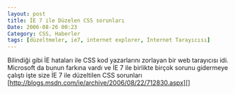 ```yaml
---
layout: post
title: İE 7 ile Düzelen CSS sorunları
Date: 2006-08-26 00:23
Category: CSS, Haberler
tags: [düzeltmeler, ie7, internet explorer, İnternet Tarayıcısı]
---
```


Bilindiği gibi İE hataları ile CSS kod yazarlarını zorlayan bir web
tarayıcısı idi. Microsoft da bunun farkına vardı ve İE 7 ile birlikte
birçok sorunu gidermeye çalıştı işte size İE 7 ile düzeltilen CSS
sorunları [http://blogs.msdn.com/ie/archive/2006/08/22/712830.aspx][]

  [http://blogs.msdn.com/ie/archive/2006/08/22/712830.aspx]: http://blogs.msdn.com/ie/archive/2006/08/22/712830.aspx
